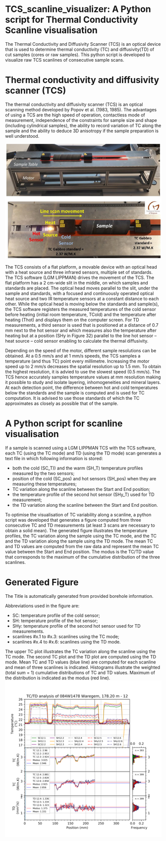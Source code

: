 # TCS_scanline_visualizer: A Python script for Thermal Conductivity Scanline visualisation
The Thermal Conductivity and Diffusivity Scanner (TCS) is an optical device that is used to determine thermal conductivity (TC) and diffusivity(TD)  of cut samples (cores or raw samples). This python script is developed to visualize raw TCS scanlines of consecutive sample scans.  

# Thermal conductivity and diffusivity scanner (TCS)
The thermal conductivity and diffusivity scanner (TCS) is an optical scanning method developed by Popov et al. (1983, 1985). The advantages of using a TCS are the high speed of operation, contactless mode of measurement, independence of the constraints for sample size and shape (including cylindrical samples), the ability to record variation of TC along the sample and the ability to deduce 3D anisotropy if the sample preparation is well understood.

![alt text](https://github.com/KoenVanNoten/TCS_scanline_visualizer/blob/master/TCS%20scanner.JPG)

The TCS consists of a flat platform, a movable device with an optical head with a heat source and three infrared sensors, multiple set of standards. The TCS software (LGM LIPPMAN) drives the movement of the TCS. The flat platform has a 2 cm-wide slit in the middle, on which samples and standards are placed. The optical head moves parallel to the slit, under the sample and standards, with a focused and continuously operated optical heat source and two IR temperature sensors at a constant distance to each other. While the optical head is moving below the standards and sample(s), the TCS software registers the measured temperatures of the cold sensor before heating (initial room temperature, TCold) and the temperature after heating (Thot) and displays them on the computer screen. 
For TD measurements, a third sensor is used that is positioned at a distance of 0.7 mm next to the hot sensor and which measures also the temperature after heating but at a position (SHy in Figure 32) parallel to the line hot sensor – heat source – cold sensor enabling to calculate the thermal diffusivity.

Depending on the speed of the motor, different sample resolutions can be obtained. At a 0.5 mm/s and at 1 mm/s speeds, the TCS samples a temperature (and thus TC) point every millimetre. Increasing the motor speed up to 2 mm/s decreases the spatial resolution up to 1.5 mm. To obtain the highest resolution, it is advied to use the slowest speed (0.5 mm/s). The TCS hence accurately samples temperature values at mm resolution making it possible to study and isolate layering, inhomogeneities and mineral layers. At each detection point, the difference between hot and cold temperatures below the standards and the sample is computed and is used for TC computation. It is advised to use those standards of which the TC approximates as closely as possible that of the sample. 

# A Python script for scanline visualisation
If a sample is scanned using a LGM LIPPMAN TCS with the TCS software, each TC (using the TC mode) and TD (using the TD mode) scan generates a text file in which following information is stored:
- both the cold (SC_T)) and the warm (SH_T) temperature profiles measured by the two sensors;
- position of the cold (SC_pos) and hot sensors (SH_pos) when they are measuring these temperatures;
- TC variation along the scanline between the Start and End position;
- the temperature profile of the second hot sensor (SHy_T) used for TD measurement;
- the TD variation along the scanline between the Start and End position.

To optimise the visualisation of TC variability along a scanline, a python script was developed that generates a figure computed from three consecutive TC and TD measurements (at least 3 scans are necessary to obtain a solid mean). The generated figure illustrates the temperature profiles, the TC variation along the sample using the TC mode, and the TC and the TD variation along the sample using the TD mode. The mean TC and TD values are computed from the raw data and represent the mean TC value between the Start and End position. The modus is the TC/TD value that corresponds to the maximum of the cumulative distribution of the three scanlines.

# Generated Figure
The Title is automatically generated from provided borehole information.  

Abbreviations used in the figure are:
- SC: temperature profile of the cold sensor; 
- SH: temperature profile of the hot sensor; 
- SHy: temperature profile of the second hot sensor used for TD measurements. 
- scanlines #x.1 to #x.3: scanlines using the TC mode; 
- scanlines #x.4 to #x.6: scanlines using the TD mode. 

The upper TC plot illustrates the TC variation along the scanline using the TC mode. The second TC plot and the TD plot are computed using the TD mode. Mean TC and TD values (blue line) are computed for each scanline and mean of three scanlines is indicated. Histograms illustrate the weighted (total sum = 1) cumulative distributions of TC and TD values. Maximum of the distribution is indicated as the modus (red line). 
![alt text](https://github.com/KoenVanNoten/TCS_scanline_visualizer/blob/master/084W1478%20-%20178.20%20-%2012-TC-TD.png)
